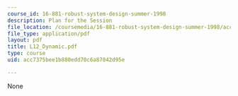 ```yaml
---
course_id: 16-881-robust-system-design-summer-1998
description: Plan for the Session
file_location: /coursemedia/16-881-robust-system-design-summer-1998/acc7375bee1b880edd70c6a87042d95e_L12_Dynamic.pdf
file_type: application/pdf
layout: pdf
title: L12_Dynamic.pdf
type: course
uid: acc7375bee1b880edd70c6a87042d95e

---
```

None